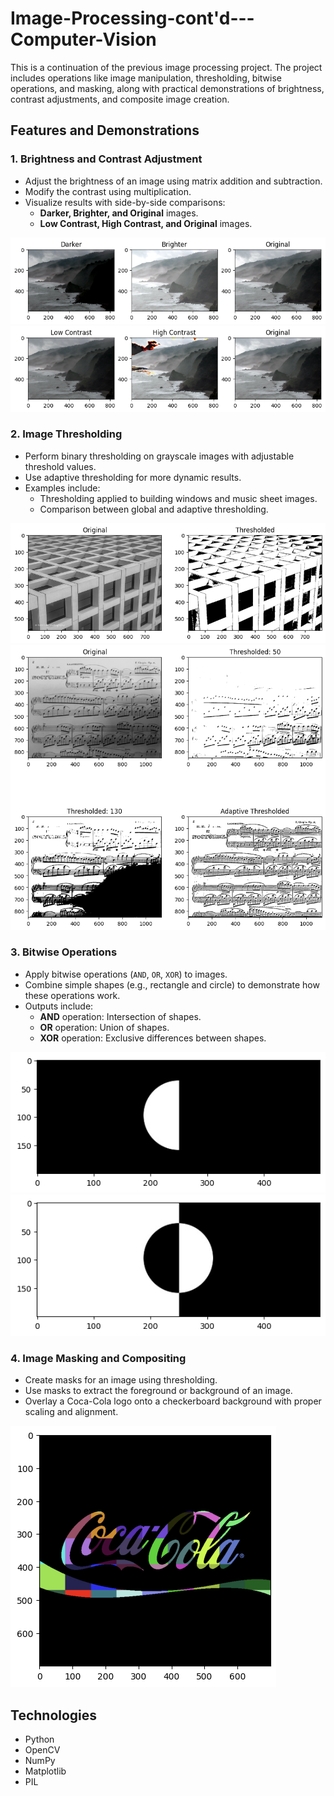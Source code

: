# Image-Processing-cont'd---Computer-Vision

This is a continuation of the previous image processing project. The project includes operations like image manipulation, thresholding, bitwise operations, and masking, along with practical demonstrations of brightness, contrast adjustments, and composite image creation.


## Features and Demonstrations

### **1. Brightness and Contrast Adjustment**
- Adjust the brightness of an image using matrix addition and subtraction.
- Modify the contrast using multiplication.
- Visualize results with side-by-side comparisons:
  - **Darker, Brighter, and Original** images.
  - **Low Contrast, High Contrast, and Original** images.

![Brightness Example](brightness.png)
![Contrast Example](contrast.png)


### **2. Image Thresholding**
- Perform binary thresholding on grayscale images with adjustable threshold values.
- Use adaptive thresholding for more dynamic results.
- Examples include:
  - Thresholding applied to building windows and music sheet images.
  - Comparison between global and adaptive thresholding.

![Thresholding Example](threshold.png)
![Adjusted Thresholding Example](thresholdAdjusted.png)


### **3. Bitwise Operations**
- Apply bitwise operations (`AND`, `OR`, `XOR`) to images.
- Combine simple shapes (e.g., rectangle and circle) to demonstrate how these operations work.
- Outputs include:
  - **AND** operation: Intersection of shapes.
  - **OR** operation: Union of shapes.
  - **XOR** operation: Exclusive differences between shapes.

![Bitwise Operations Example](bitwise1.png)
![Bitwise Operations Example](bitwise2.png)


### **4. Image Masking and Compositing**
- Create masks for an image using thresholding.
- Use masks to extract the foreground or background of an image.
- Overlay a Coca-Cola logo onto a checkerboard background with proper scaling and alignment.

![Image Masking Example](masking.png)


## Technologies

- Python 
- OpenCV
- NumPy
- Matplotlib
- PIL
